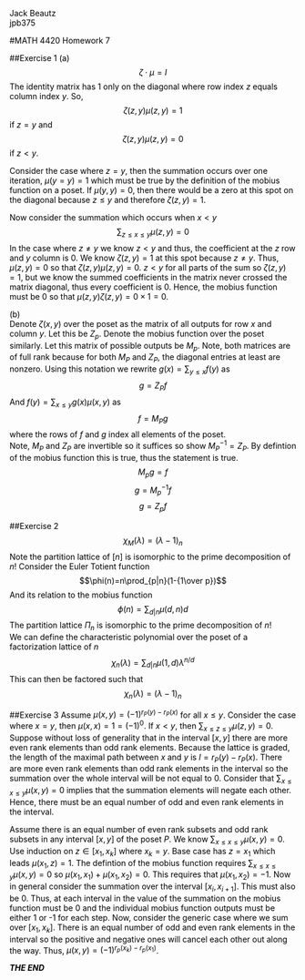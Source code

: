 <font color = black>  

Jack Beautz  
jpb375  

#MATH 4420 Homework 7

##Exercise 1
(a)  
$$\zeta\cdot\mu = I$$
The identity matrix has 1 only on the diagonal where row index $z$ equals column index $y$.  So,
$$\zeta(z,y)\mu(z,y) = 1$$
if $z=y$ and
$$\zeta(z,y)\mu(z,y) = 0$$
if $z<y$.  

Consider the case where $z=y$, then the summation occurs over one iteration, $\mu(y=y)=1$ which must be true by the definition of the mobius function on a poset. If $\mu(y,y)=0$, then there would be a zero at this spot on the diagonal because $z\leq y$ and therefore $\zeta(z,y)=1$.  

Now consider the summation which occurs when $x<y$
$$\sum_{z\leq x\leq y} \mu(z,y)=0$$
In the case where $z\neq y$ we know $z< y$ and thus, the coefficient at the $z$ row and $y$ column is $0$. We know $\zeta(z,y)=1$ at this spot because $z\neq y$. Thus, $\mu(z,y)=0$ so that $\zeta(z,y)\mu(z,y)=0$. $z<y$ for all parts of the sum so $\zeta(z,y)=1$, but we know the summed coefficients in the matrix never crossed the matrix diagonal, thus every coefficient is 0. Hence, the mobius function must be 0 so that $\mu(z,y)\zeta(z,y)=0\times 1 = 0$.  

(b)  
Denote $\zeta(x,y)$ over the poset as the matrix of all outputs for row $x$ and column $y$. Let this be $Z_p$. Denote the mobius function over the poset similarly. Let this matrix of possible outputs be $M_p$. Note, both matrices are of full rank because for both $M_P$ and $Z_P$, the diagonal entries at least are nonzero.
Using this notation we rewrite
$g(x)=\sum_{y\leq x}f(y)$ as
$$g = Z_P f$$
And $f(y)=\sum_{x\leq y}g(x)\mu(x,y)$ as
$$f = M_P g$$
where the rows of $f$ and $g$ index all elements of the poset.  
Note, $M_P$ and $Z_P$ are invertible so it suffices so show $M_P^{-1}=Z_P$. By defintion of the mobius function this is true, thus the statement is true.
$$M_pg = f$$
$$g=M_p^{-1}f$$
$$g=Z_p f$$  

##Exercise 2
$$\chi_M(\lambda)=(\lambda-1)_ n$$
Note the partition lattice of $[n]$ is isomorphic to the prime decomposition of $n!$
Consider the Euler Totient function
$$\phi(n)=n\prod_{p|n}(1-{1\over p})$$
And its relation to the mobius function
$$\phi(n)=\sum_{d|n}\mu(d,n)d$$
The partition lattice $\Pi_n$ is isomorphic to the prime decomposition of $n!$  
We can define the characteristic polynomial over the poset of a factorization lattice of $n$
$$\chi_n(\lambda)=\sum_{d|n}\mu(1,d)\lambda^{n/d}$$
This can then be factored such that
$$\chi_n(\lambda)=(\lambda-1)_ n$$








##Exercise 3
Assume $\mu(x,y)=(-1)^{r_P(y)-r_P(x)}$ for all $x\leq y$. Consider the case where $x=y$, then $\mu(x,x)=1=(-1)^0$. If $x<y$, then $\sum_{x\leq z\leq y}\mu(z,y)=0$. Suppose without loss of generality that in the interval $[x,y]$ there are more even rank elements than odd rank elements. Because the lattice is graded, the length of the maximal path between $x$ and $y$ is $l = r_P(y)-r_P(x)$. There are more even rank elements than odd rank elements in the interval so the summation over the whole interval will be not equal to 0. Consider that $\sum_{x\leq x\leq y}\mu(x,y)=0$ implies that the summation elements will negate each other. Hence, there must be an equal number of odd and even rank elements in the interval.

Assume there is an equal number of even rank subsets and odd rank subsets in any interval $[x,y]$ of the poset $P$. We know $\sum_{x\leq x\leq y}\mu(x,y)=0$. Use induction on $z\in [x_1,x_k]$ where $x_k=y$. Base case has $z=x_1$ which leads $\mu(x_1,z)=1$. The defintion of the mobius function requires $\sum_{x\leq x\leq y}\mu(x,y)=0$ so $\mu(x_1,x_1)+\mu(x_1,x_2)=0$. This requires that $\mu(x_1,x_2)=-1$. Now in general consider the summation over the interval $[x_i,x_{i+1}]$. This must also be 0. Thus, at each interval in the value of the summation on the mobius function must be 0 and the individual mobius function outputs must be either 1 or -1 for each step. Now, consider the generic case where we sum over $[x_1,x_k]$. There is an equal number of odd and even rank elements in the interval so the positive and negative ones will cancel each other out along the way. Thus, $\mu(x,y)=(-1)^{r_p(x_k)-r_p(x_1)}$.















***THE END***
